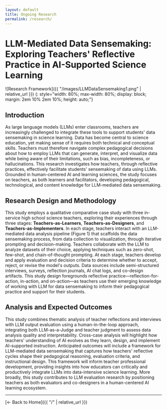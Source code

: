 ```yaml
---
layout: default
title: Ongoing Research
permalink: /research/
---
```


<script>
document.body.classList.add('research-page');
</script>

# LLM-Mediated Data Sensemaking: Exploring Teachers' Reflective Practice in AI-Supported Science Learning

![Research Framework]({{ "/images/LLMDataSensemaking1.png" | relative_url }})
{: style="width: 80%; max-width: 80%; display: block; margin: 2em 10% 2em 10%; height: auto;"}

## Introduction

As large language models (LLMs) enter classrooms, teachers are increasingly challenged to integrate these tools to support students' data sensemaking in science learning. Data has become central to science education, yet making sense of it requires both technical and conceptual skills. Teachers must therefore navigate complex pedagogical decisions about how to employ LLMs that can generate, interpret, and visualize data while being aware of their limitations, such as bias, incompleteness, or hallucinations. This research investigates how teachers, through reflective practices, effectively facilitate students' sensemaking of data using LLMs. Grounded in human-centered AI and learning sciences, the study focuses on teachers, as both learners and facilitators, developing pedagogical, technological, and content knowledge for LLM-mediated data sensemaking.

## Research Design and Methodology

This study employs a qualitative comparative case study with three in-service high school science teachers, exploring their experiences through three stages: **Teachers-as-Learners**, **Teachers-as-Designers**, and **Teachers-as-Implementers**. In each stage, teachers interact with an LLM-mediated data analysis pipeline (Figure 1) that scaffolds the data sensemaking process, from data collection to visualization, through iterative prompting and decision-making. Teachers collaborate with the LLM to analyze datasets of their choice, applying techniques such as zero-shot, few-shot, and chain-of-thought prompting. At each stage, teachers develop and apply evaluation and decision criteria to determine whether to accept, reject, or revise the model's outputs. Data sources include semi-structured interviews, surveys, reflection journals, AI chat logs, and co-design artifacts. This study design foregrounds reflective practice—reflection-for-action, in-action, and on-action—as teachers use their emerging knowledge of working with LLM for data sensemaking to inform their pedagogical practice and support for their students.

## Analysis and Expected Outcomes

This study combines thematic analysis of teacher reflections and interviews with LLM output evaluation using a human-in-the-loop approach, integrating both LLM-as-a-Judge and teacher judgment to assess data analysis quality and interpretability. Cross-case analysis will highlight how teachers' understanding of AI evolves as they learn, design, and implement AI-supported instruction. Anticipated outcomes will include a framework for LLM-mediated data sensemaking that captures how teachers' reflective cycles shape their pedagogical reasoning, evaluation criteria, and instructional design. This framework will inform teacher professional development, providing insights into how educators can critically and productively integrate LLMs into data-intensive science learning. More broadly, this study contributes to LLM evaluation research by positioning teachers as both evaluators and co-designers in a human-centered AI learning ecosystem.

---

[← Back to Home]({{ "/" | relative_url }})
